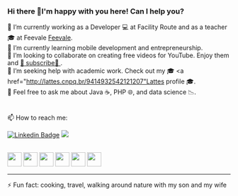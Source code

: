### Hi there 👋I'm happy with you here! Can I help you?
🔭 I’m currently working as a Developer 💻 at Facility Route and as a teacher 🎓 at Feevale <a href="https://feevale.br/">Feevale</a>.<br>
🌱 I’m currently learning mobile development and entrepreneurship.<br>
👯 I’m looking to collaborate on creating free videos for YouTube. Enjoy them and <a href="https://www.youtube.com/c/marcelojtelles?sub_confirmation=1">🎯 subscribe🎯 </a>. <br>
🤔 I’m seeking help with academic work. Check out my 🎓 <a href="http://lattes.cnpq.br/9414932542121207"Lattes profile </a> 🎓.<br>
💬 Feel free to ask me about Java ☕, PHP 🌐, and data science 📉.<br>
<br>
<br>
📫 How to reach me:

<a href="https://www.linkedin.com/in/marcelojtelles" rel="nofollow"><img src="https://camo.githubusercontent.com/a118aeb54f363369c100082ba11c33328fdb6fcf/68747470733a2f2f696d672e736869656c64732e696f2f62616467652f2d4c696e6b6564496e2d626c75653f7374796c653d666c61742d737175617265266c6f676f3d4c696e6b6564696e266c6f676f436f6c6f723d7768697465266c696e6b3d68747470733a2f2f7777772e6c696e6b6564696e2e636f6d2f696e2f76616e657373612d7269626569726f2d6b6f63682d31333437393262382f" alt="Linkedin Badge" data-canonical-src="https://img.shields.io/badge/-LinkedIn-blue?style=flat-square&amp;logo=Linkedin&amp;logoColor=white&amp;link=https://www.linkedin.com/in/in/marcelojtelles" style="max-width:100%;"></a>
<a href="https://github.com/macelot"><img src="https://facilityroute.com/images/rs/-Github-000.svg"></a>
<a href="https://www.facebook.com/marcelojosuetelles"><img alt="" src="https://facilityroute.com/images/rs/-Facebook-3b579d.svg"/></a></td>
<a href="https://br.pinterest.com/marcelotelles14/"><img alt="" src="https://facilityroute.com/images/rs/-Pinterest-BD081C.svg"/></a></td>
<a href="https://medium.com/@marcelotelles_18526"><img alt="" src="https://facilityroute.com/images/rs/-Medium-000.svg"/></a></td>
<a href="mailto:marcelojtelles@gmail.com"><img alt="" src="https://facilityroute.com/images/rs/-Gmail-c14438.svg"/></a></td>


<br>
<a href="https://www.youtube.com/c/marcelojtelles"><img alt="" height="32" src="https://facilityroute.com/images/you.png"/></a>
<a href="https://www.instagram.com/marcelojtelles/"><img alt="" height="32" src="https://facilityroute.com/images/instagram-circle-icon.png"/></a>
<a href="https://twitter.com/#!/marcelojtelles"><img alt="" height="32" src="https://facilityroute.com/images/tw2.png"/></a>
<a href="http://lattes.cnpq.br/9414932542121207"><img alt="" height="32" src="https://facilityroute.com/images/lattes.png"/></a>
<a href="https://bit.ly/atualprof"><img alt="" height="32" src="https://facilityroute.com/images/siteweb.png"/></a>
<a href="https://facilityroute.com"><img alt="" height="32" src="https://facilityroute.com/images/logo-site-facilityorute2.png"/></a>




<hr>
⚡ Fun fact: cooking, travel, walking around nature with my son and my wife

<!--
**Macelot/Macelot** is a ✨ _special_ ✨ repository because its `README.md` (this file) appears on your GitHub profile.

Here are some ideas to get you started:

- 🔭 I’m currently working on Developer at Facility Route, teacher on Feevale and Duque
- 🌱 I’m currently learning Flutter
- 👯 I’m looking to collaborate on make videos at YouTube free for you
- 🤔 I’m looking for help with academic works
- 💬 Ask me about Java, PHP and data science
- 📫 How to reach me:  https://www.linkedin.com/in/marcelojtelles, https://www.youtube.com/c/marcelojtelles, https://www.facebook.com/marcelojosuetelles, https://www.instagram.com/marcelojtelles/, https://br.pinterest.com/marcelotelles14/, https://twitter.com/#!/marcelojtelles, https://medium.com/@marcelotelles_18526, http://lattes.cnpq.br/9414932542121207, https://bit.ly/atualprof
- 😄 Pronouns: work ever better
- ⚡ Fun fact: cooking, travel, walking around nature with my son and my wife
-->
